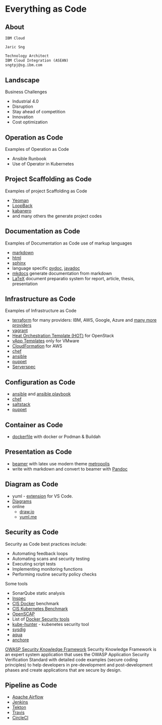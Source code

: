 # Everything as Code

## About

```markdown
IBM Cloud

Jaric Sng

Technology Architect
IBM Cloud Integration (ASEAN)
sngtpj@sg.ibm.com
```

## Landscape

Business Challenges

- Industrial 4.0
- Disruption
- Stay ahead of competition
- Innovation 
- Cost optimization

## Operation as Code

Examples of Operation as Code 

- Ansible Runbook
- Use of Operator in Kubernetes

## Project Scaffolding as Code

Examples of project Scaffolding as Code

- [Yeoman](https://yeoman.io/)
- [LoopBack](https://loopback.io/)
- [kabanero](https://kabanero.io/)
- and many others the generate project codes

## Documentation as Code

Examples of Documentation as Code use of markup languages

- [markdown](https://guides.github.com/features/mastering-markdown/)
- [html](https://developer.mozilla.org/en-US/docs/Learn/HTML)
- [sphinx](https://www.sphinx-doc.org/en/master/index.html#)
- language specific [pydoc](https://docs.python.org/3/library/pydoc.html), [javadoc](https://www.tutorialspoint.com/java/java_documentation.htm)
- [mkdocs](https://www.mkdocs.org/user-guide/writing-your-docs/) generate documentation from markdown
- [LaTeX](https://www.latex-project.org/) document preparatio system for report, article, thesis, presentation

## Infrastructure as Code

Examples of Infrastructure as Code

- [terraform](https://www.terraform.io/intro/index.html) for many providers: IBM, AWS, Google, Azure and [many more providers](https://www.terraform.io/docs/providers/index.html)
- [vagrant](https://www.vagrantup.com/intro/getting-started)
- [Heat Orchestration Template (HOT)](https://docs.openstack.org/heat/rocky/template_guide/hot_guide.html) for OpenStack
- [vApp Templates](https://docs.vmware.com/en/VMware-Cloud-Director/10.0/com.vmware.vcloud.tenantportal.doc/GUID-D5737821-C3A4-4C73-8959-CA293C12A7DE.html) only for VMware
- [CloudFormation](https://aws.amazon.com/cloudformation/) for AWS 
- [chef](https://www.chef.io/)
- [ansible](https://www.ansible.com/resources/get-started)
- [puppet](https://puppet.com/)
- [Serverspec](https://serverspec.org/)

## Configuration as Code

- [ansible](https://www.ansible.com/resources/get-started) and [ansible playbook](https://docs.ansible.com/ansible/latest/user_guide/playbooks.html)
- [chef](https://www.chef.io/configuration-management/)
- [saltstack](https://www.saltstack.com/)
- [puppet](https://puppet.com/)

## Container as Code

- [dockerfile](https://docs.docker.com/engine/reference/builder/) with docker or Podman & Buildah

## Presentation as Code

- [beamer](https://www.overleaf.com/learn/latex/beamer) with latex use modern theme [metropolis](https://github.com/matze/mtheme)
- write with markdown and convert to beamer with [Pandoc](https://pandoc.org/)

## Diagram as Code

- yuml - [extension](https://marketplace.visualstudio.com/items?itemName=JaimeOlivares.yuml) for VS Code.
- [Diagrams](https://diagrams.mingrammer.com/docs/getting-started/examples)
- online
    - [draw.io](https://app.diagrams.net/)
    - [yuml.me](https://yuml.me/)

## Security as Code

Security as Code best practices include:

- Automating feedback loops
- Automating scans and security testing
- Executing script tests
- Implementing monitoring functions
- Performing routine security policy checks

Some tools

- SonarQube static analysis
- [Inspec](https://github.com/inspec/inspec) 
- [CIS Docker](https://github.com/dev-sec/cis-docker-benchmark) benchmark
- [CIS Kubernetes Benchmark](https://github.com/dev-sec/cis-kubernetes-benchmark)
- [OpenSCAP](https://www.open-scap.org/)
- List of [Docker Security tools](https://sysdig.com/blog/20-docker-security-tools/)
- [kube-hunter](https://github.com/aquasecurity/kube-hunter) - kubenetes security tool
- [sysdig](https://sysdig.com/)
- [aqua](https://www.aquasec.com/)
- [anchore](https://anchore.com/)

[OWASP Security Knowledge Framework](https://github.com/blabla1337/skf-flask)
Security Knowledge Framework is an expert system application that uses the OWASP Application Security Verification Standard with detailed code examples (secure coding principles) to help developers in pre-development and post-development phases and create applications that are secure by design.

## Pipeline as Code

- [Apache Airflow](https://airflow.apache.org/)
- [Jenkins](https://www.jenkins.io/)
- [Tekton](https://github.com/tektoncd/pipeline#-tekton-pipelines)
- [Travis](https://travis-ci.org/)
- [CircleCI](https://circleci.com/)